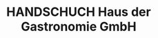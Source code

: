 ---
title: "HANDSCHUCH Haus der Gastronomie GmbH"
url: /regensburg/handschuch-haus-der-gastronomie-gmbh/
shop: Eisenwaren
---